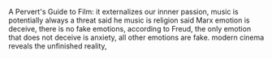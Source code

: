 A Pervert's Guide to Film:
it externalizes our innner passion, music is potentially always a threat said he
music is religion said Marx
emotion is deceive, there is no fake emotions, according to Freud, the only emotion that does not deceive is anxiety, all other emotions are fake. 
modern cinema reveals the unfinished reality,
